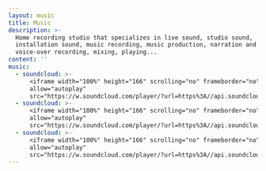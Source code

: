 ```yaml
---
layout: music
title: Music
description: >-
  Home recording studio that specializes in live sound, studio sound,
  installation sound, music recording, music production, narration and
  voice-over recording, mixing, playing... 
content: ''
music:
  - soundcloud: >-
      <iframe width="100%" height="166" scrolling="no" frameborder="no"
      allow="autoplay"
      src="https://w.soundcloud.com/player/?url=https%3A//api.soundcloud.com/tracks/432781821&color=%23ff5500&auto_play=false&hide_related=false&show_comments=true&show_user=true&show_reposts=false&show_teaser=true"></iframe>
  - soundcloud: >-
      <iframe width="100%" height="166" scrolling="no" frameborder="no"
      allow="autoplay"
      src="https://w.soundcloud.com/player/?url=https%3A//api.soundcloud.com/tracks/112759956&color=%23ff5500&auto_play=false&hide_related=false&show_comments=true&show_user=true&show_reposts=false&show_teaser=true"></iframe>
  - soundcloud: >-
      <iframe width="100%" height="166" scrolling="no" frameborder="no"
      allow="autoplay"
      src="https://w.soundcloud.com/player/?url=https%3A//api.soundcloud.com/tracks/281397567&color=%23ff5500&auto_play=false&hide_related=false&show_comments=true&show_user=true&show_reposts=false&show_teaser=true"></iframe>
---
```


